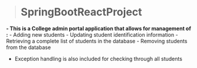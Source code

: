 > # SpringBootReactProject

**- This is a College admin portal application that allows for management of :**
    - Adding new students
    - Updating student identification information
    - Retrieving a complete list of students in the database
    - Removing students from the database
- Exception handling is also included for checking through all students 